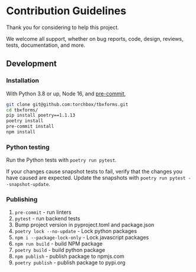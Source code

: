 # Contribution Guidelines

Thank you for considering to help this project.

We welcome all support, whether on bug reports, code, design, reviews, tests, documentation, and more.

## Development

### Installation

With Python 3.8 or up, Node 16, and [pre-commit](https://pre-commit.com/),

```bash
git clone git@github.com:torchbox/tbxforms.git
cd tbxforms/
pip install poetry==1.1.13
poetry install
pre-commit install
npm install
```

### Python testing

Run the Python tests with `poetry run pytest`.

If your changes cause snapshot tests to fail, verify that the changes you have caused are expected. Update the snapshots with `poetry run pytest --snapshot-update`.

### Publishing

1. `pre-commit` - run linters
2. `pytest` - run backend tests
3. Bump project version in pyproject.toml and package.json
4. `poetry lock --no-update` - Lock python packages
5. `npm i --package-lock-only` - Lock javascript packages
6. `npm run build` - build NPM package
7. `poetry build` - build python package
8. `npm publish` - publish package to npmjs.com
9. `poetry publish` - publish package to pypi.org
